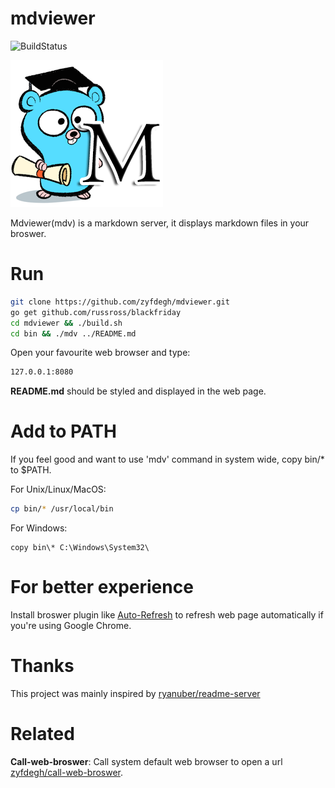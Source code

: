 # mdviewer

![BuildStatus](https://travis-ci.org/zyfdegh/mdviewer.svg)

![Mdviewer logo](https://raw.githubusercontent.com/zyfdegh/mdviewer/master/raw/golang-markdown-viewer.png)

Mdviewer(mdv) is a markdown server, it displays markdown files in your broswer.

# Run

```sh
git clone https://github.com/zyfdegh/mdviewer.git
go get github.com/russross/blackfriday
cd mdviewer && ./build.sh
cd bin && ./mdv ../README.md
```

Open your favourite web browser and type:
```sh
127.0.0.1:8080
```

**README.md** should be styled and displayed in the web page.

# Add to PATH
If you feel good and want to use 'mdv' command in system wide, copy bin/* to $PATH.

For Unix/Linux/MacOS:
```sh
cp bin/* /usr/local/bin
```

For Windows:
```cygwin
copy bin\* C:\Windows\System32\
```

# For better experience
Install broswer plugin like [Auto-Refresh][3] to refresh web page automatically if you're using Google Chrome.

# Thanks

This project was mainly inspired by [ryanuber/readme-server][1]

# Related

**Call-web-broswer**: Call system default web browser to open a url [zyfdegh/call-web-broswer][2].

[1]:https://github.com/ryanuber/readme-server
[2]:https://github.com/zyfdegh/call-web-broswer
[3]:https://chrome.google.com/webstore/detail/auto-refresh/ifooldnmmcmlbdennkpdnlnbgbmfalko?utm_source=chrome-app-launcher-info-dialog
